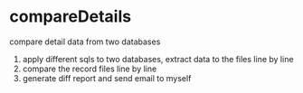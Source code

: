 # compareDetails
compare detail data from two databases<br>
1. apply different sqls to two databases, extract data to the files line by line<br>
2. compare the record files line by line<br>
3. generate diff report and send email to myself<br>
